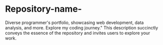 # Repository-name-
Diverse programmer's portfolio, showcasing web development, data analysis, and more. Explore my coding journey."  This description succinctly conveys the essence of the repository and invites users to explore your work.
